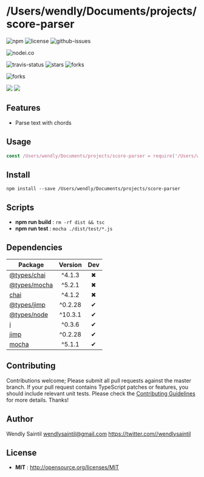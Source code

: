 # /Users/wendly/Documents/projects/score-parser

![npm](https://img.shields.io/npm/v//Users/wendly/Documents/projects/score-parser.svg) ![license](https://img.shields.io/npm/l//Users/wendly/Documents/projects/score-parser.svg) ![github-issues](https://img.shields.io/github/issues/wspecs//Users/wendly/Documents/projects/score-parser.svg)



![nodei.co](https://nodei.co/npm//Users/wendly/Documents/projects/score-parser.png?downloads=true&downloadRank=true&stars=true)

![travis-status](https://img.shields.io/travis/wspecs//Users/wendly/Documents/projects/score-parser.svg)
![stars](https://img.shields.io/github/stars/wspecs//Users/wendly/Documents/projects/score-parser.svg)
![forks](https://img.shields.io/github/forks/wspecs//Users/wendly/Documents/projects/score-parser.svg)

![forks](https://img.shields.io/github/forks/wspecs//Users/wendly/Documents/projects/score-parser.svg)

![](https://david-dm.org/wspecs//Users/wendly/Documents/projects/score-parser/status.svg)
![](https://david-dm.org/wspecs//Users/wendly/Documents/projects/score-parser/dev-status.svg)

## Features

- Parse text with chords

## Usage

```js
const /Users/wendly/Documents/projects/score-parser = require('/Users/wendly/Documents/projects/score-parser');
```

## Install

`npm install --save /Users/wendly/Documents/projects/score-parser`


## Scripts

 - **npm run build** : `rm -rf dist && tsc`
 - **npm run test** : `mocha ./dist/test/*.js`

## Dependencies

Package | Version | Dev
--- |:---:|:---:
[@types/chai](https://www.npmjs.com/package/@types/chai) | ^4.1.3 | ✖
[@types/mocha](https://www.npmjs.com/package/@types/mocha) | ^5.2.1 | ✖
[chai](https://www.npmjs.com/package/chai) | ^4.1.2 | ✖
[@types/jimp](https://www.npmjs.com/package/@types/jimp) | ^0.2.28 | ✔
[@types/node](https://www.npmjs.com/package/@types/node) | ^10.3.1 | ✔
[i](https://www.npmjs.com/package/i) | ^0.3.6 | ✔
[jimp](https://www.npmjs.com/package/jimp) | ^0.2.28 | ✔
[mocha](https://www.npmjs.com/package/mocha) | ^5.1.1 | ✔


## Contributing

Contributions welcome; Please submit all pull requests against the master branch. If your pull request contains TypeScript patches or features, you should include relevant unit tests. Please check the [Contributing Guidelines](contributng.md) for more details. Thanks!

## Author

Wendly Saintil <wendlysaintil@gmail.com> https://twitter.com//wendlysaintil

## License

 - **MIT** : http://opensource.org/licenses/MIT